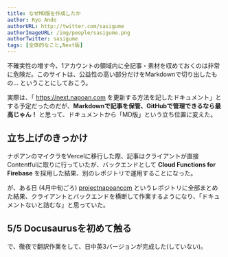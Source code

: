 ```yaml
---
title: なぜMD版を作成したか
author: Ryo Ando
authorURL: http://twitter.com/sasigume
authorImageURL: /img/people/sasigume.png
authorTwitter: sasigume
tags: [全体的なこと,Next版]
---
```


不確実性の増す今、1アカウントの領域内に全記事・素材を収めておくのは非常に危険だ。このサイトは、公益性の高い部分だけをMarkdownで切り出したもの... ということにしておこう。

実際は、「 https://next.napoan.com を更新する方法を記したドキュメント」とする予定だったのだが、**Markdownで記事を保管、GitHubで管理できるなら最高じゃん！** と思って、ドキュメントから「MD版」という立ち位置に変えた。

## 立ち上げのきっかけ

ナポアンのマイクラをVercelに移行した際、記事はクライアントが直接Contentfulに取りに行っていたが、バックエンドとして **Cloud Functions for Firebase** を採用した結果、別のレポジトリで運用することになった。

が、ある日 (4月中旬ごろ) [projectnapoancom](https://github.com/sasigume/projectnapoancom) というレポジトリに全部まとめた結果、クライアントとバックエンドを横断して作業するようになり、「ドキュメントないと詰むな」と思っていた。

## 5/5 Docusaurusを初めて触る

で、徹夜で翻訳作業をして、日中英3バージョンが完成した(していない)。
